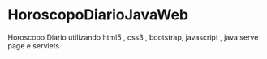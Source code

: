 # HoroscopoDiarioJavaWeb
 Horoscopo Diario utilizando html5 , css3 , bootstrap, javascript , java serve page e servlets
